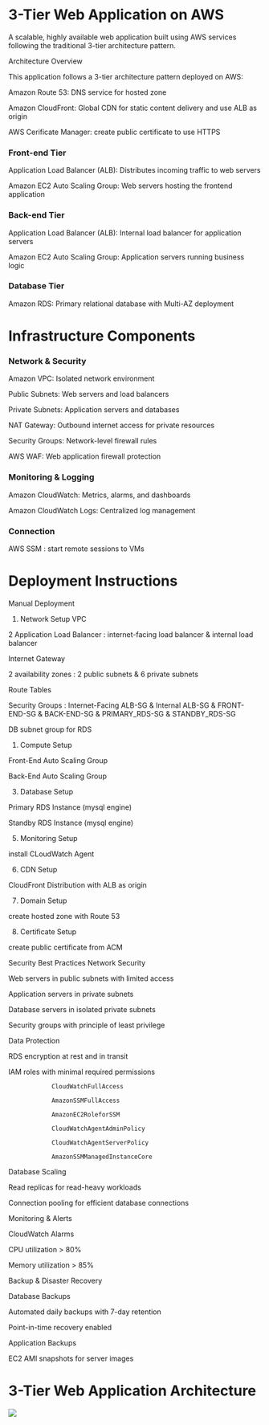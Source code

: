 <h1>3-Tier Web Application on AWS</h1>

A scalable, highly available web application built using AWS services following the traditional 3-tier architecture pattern.

Architecture Overview

This application follows a 3-tier architecture pattern deployed on AWS:

Amazon Route 53: DNS service for hosted zone

Amazon CloudFront: Global CDN for static content delivery and use ALB as origin  

AWS Cerificate Manager: create public certificate to use HTTPS


<h3>Front-end Tier</h3>

Application Load Balancer (ALB): Distributes incoming traffic to web servers

Amazon EC2 Auto Scaling Group: Web servers hosting the frontend application


<h3>Back-end Tier</h3>

Application Load Balancer (ALB): Internal load balancer for application servers

Amazon EC2 Auto Scaling Group: Application servers running business logic


<h3>Database Tier</h3>

Amazon RDS: Primary relational database with Multi-AZ deployment


<h1>Infrastructure Components</h1>
<h3>Network & Security</h3>

Amazon VPC: Isolated network environment

Public Subnets: Web servers and load balancers

Private Subnets: Application servers and databases

NAT Gateway: Outbound internet access for private resources

Security Groups: Network-level firewall rules

AWS WAF: Web application firewall protection


<h3>Monitoring & Logging</h3>

Amazon CloudWatch: Metrics, alarms, and dashboards

Amazon CloudWatch Logs: Centralized log management


<h3>Connection</h3>

AWS SSM : start remote sessions to VMs

<h1>Deployment Instructions</h1>
Manual Deployment

1. Network Setup
VPC

2 Application Load Balancer : internet-facing load balancer & internal load balancer

Internet Gateway

2 availability zones : 2 public subnets & 6 private subnets

Route Tables

Security Groups : Internet-Facing ALB-SG & Internal ALB-SG & FRONT-END-SG & BACK-END-SG & PRIMARY_RDS-SG & STANDBY_RDS-SG

DB subnet group for RDS


1. Compute Setup

Front-End Auto Scaling Group

Back-End Auto Scaling Group


3. Database Setup

Primary RDS Instance (mysql engine)

Standby RDS Instance (mysql engine)


5. Monitoring Setup

install CLoudWatch Agent


6. CDN Setup

CloudFront Distribution with ALB as origin


7. Domain Setup

create hosted zone with Route 53


8. Certificate Setup

create public certificate from ACM


Security Best Practices
Network Security

Web servers in public subnets with limited access

Application servers in private subnets

Database servers in isolated private subnets

Security groups with principle of least privilege


Data Protection

RDS encryption at rest and in transit

IAM roles with minimal required permissions

                CloudWatchFullAccess

                AmazonSSMFullAccess

                AmazonEC2RoleforSSM

                CloudWatchAgentAdminPolicy

                CloudWatchAgentServerPolicy

                AmazonSSMManagedInstanceCore


Database Scaling

Read replicas for read-heavy workloads

Connection pooling for efficient database connections


Monitoring & Alerts

CloudWatch Alarms

CPU utilization > 80%

Memory utilization > 85%


Backup & Disaster Recovery

Database Backups

Automated daily backups with 7-day retention

Point-in-time recovery enabled


Application Backups

EC2 AMI snapshots for server images


<h1>3-Tier Web Application Architecture</h1>
<img src = "https://github.com/mshaf3ey/AWS-2-Becoming-a-Solutions-Architect/blob/main/Manara.drawio.png" />
